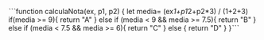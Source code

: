 ˋˋˋfunction calculaNota(ex, p1, p2) {
let media= (ex*1+p1*2+p2*3) / (1+2+3)
  if(media >= 9){
    return "A"
  } else if (media < 9 && media >= 7.5){
    return "B"
  } else if (media < 7.5 && media >= 6){
    return "C"
  } else {
    return "D"
  }
}ˋˋˋ